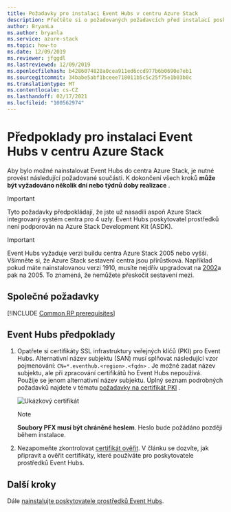 ```yaml
---
title: Požadavky pro instalaci Event Hubs v centru Azure Stack
description: Přečtěte si o požadovaných požadavcích před instalací poskytovatele prostředků Event Hubs v centru Azure Stack.
author: BryanLa
ms.author: bryanla
ms.service: azure-stack
ms.topic: how-to
ms.date: 12/09/2019
ms.reviewer: jfggdl
ms.lastreviewed: 12/09/2019
ms.openlocfilehash: b4286074828a0cea911ed6ccd977b6b0690e7eb1
ms.sourcegitcommit: 34babe5abf1bceee718011b5c5c25f75e1b03b0c
ms.translationtype: MT
ms.contentlocale: cs-CZ
ms.lasthandoff: 02/17/2021
ms.locfileid: "100562974"
---
```

# <a name="prerequisites-for-installing-event-hubs-on-azure-stack-hub"></a>Předpoklady pro instalaci Event Hubs v centru Azure Stack

Aby bylo možné nainstalovat Event Hubs do centra Azure Stack, je nutné provést následující požadované součásti. K dokončení všech kroků **může být vyžadováno několik dní nebo týdnů doby realizace** .

> [!IMPORTANT]
> Tyto požadavky předpokládají, že jste už nasadili aspoň Azure Stack integrovaný systém centra pro 4 uzly. Event Hubs poskytovatel prostředků není podporován na Azure Stack Development Kit (ASDK).

> [!IMPORTANT]
> Event Hubs vyžaduje verzi buildu centra Azure Stack 2005 nebo vyšší. Všimněte si, že Azure Stack sestavení centra jsou přírůstková. Například pokud máte nainstalovanou verzi 1910, musíte nejdřív upgradovat na [2002](./release-notes.md?view=azs-2002&preserve-view=true#2002-build-reference)a pak na 2005. To znamená, že nemůžete přeskočit sestavení mezi.

## <a name="common-prerequisites"></a>Společné požadavky

[!INCLUDE [Common RP prerequisites](../includes/resource-provider-prerequisites.md)]

## <a name="event-hubs-prerequisites"></a>Event Hubs předpoklady

1. Opatřete si certifikáty SSL infrastruktury veřejných klíčů (PKI) pro Event Hubs. Alternativní název subjektu (SAN) musí splňovat následující vzor pojmenování: `CN=*.eventhub.<region>.<fqdn>` . Je možné zadat název subjektu, ale při zpracování certifikátů ho Event Hubs nepoužívá. Použije se jenom alternativní název subjektu. Úplný seznam podrobných požadavků najdete v tématu [požadavky na certifikát PKI](azure-stack-pki-certs.md) .  

   ![Ukázkový certifikát](media/event-hubs-rp-prerequisites/certificate-example.png)

   > [!NOTE]
   > **Soubory PFX musí být chráněné heslem**. Heslo bude požádáno později během instalace.

2. Nezapomeňte zkontrolovat [certifikát ověřit](azure-stack-validate-pki-certs.md). V článku se dozvíte, jak připravit a ověřit certifikáty, které používáte pro poskytovatele prostředků Event Hubs. 

## <a name="next-steps"></a>Další kroky

Dále [nainstalujte poskytovatele prostředků Event Hubs](event-hubs-rp-install.md).
